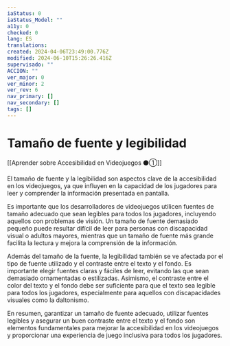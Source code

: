 ```yaml
---
iaStatus: 0
iaStatus_Model: ""
a11y: 0
checked: 0
lang: ES
translations: 
created: 2024-04-06T23:49:00.776Z
modified: 2024-06-10T15:26:26.416Z
supervisado: ""
ACCION: ""
ver_major: 0
ver_minor: 2
ver_rev: 6
nav_primary: []
nav_secondary: []
tags: []
---
```

# Tamaño de fuente y legibilidad

[[Aprender sobre Accesibilidad en Videojuegos ⚫①]]

El tamaño de fuente y la legibilidad son aspectos clave de la accesibilidad en los videojuegos, ya que influyen en la capacidad de los jugadores para leer y comprender la información presentada en pantalla.

Es importante que los desarrolladores de videojuegos utilicen fuentes de tamaño adecuado que sean legibles para todos los jugadores, incluyendo aquellos con problemas de visión. Un tamaño de fuente demasiado pequeño puede resultar difícil de leer para personas con discapacidad visual o adultos mayores, mientras que un tamaño de fuente más grande facilita la lectura y mejora la comprensión de la información.

Además del tamaño de la fuente, la legibilidad también se ve afectada por el tipo de fuente utilizado y el contraste entre el texto y el fondo. Es importante elegir fuentes claras y fáciles de leer, evitando las que sean demasiado ornamentadas o estilizadas. Asimismo, el contraste entre el color del texto y el fondo debe ser suficiente para que el texto sea legible para todos los jugadores, especialmente para aquellos con discapacidades visuales como la daltonismo.

En resumen, garantizar un tamaño de fuente adecuado, utilizar fuentes legibles y asegurar un buen contraste entre el texto y el fondo son elementos fundamentales para mejorar la accesibilidad en los videojuegos y proporcionar una experiencia de juego inclusiva para todos los jugadores.
